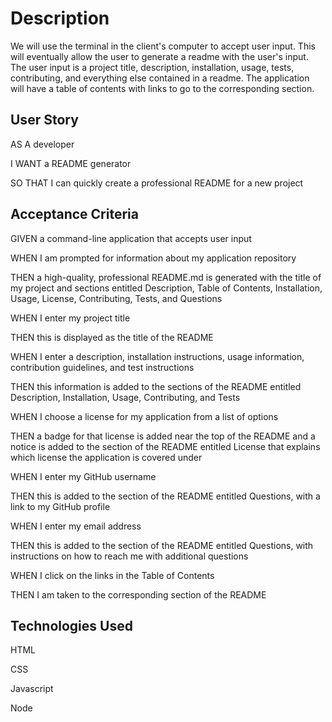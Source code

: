 # Description 

We will use the terminal in the client's computer to accept user input. This will eventually allow the user to generate a readme with the user's input. The user input is a project title, description, installation, usage, tests, contributing, and everything else contained in a readme. The application will have a table of contents with links to go to the corresponding section. 

## User Story 

AS A developer

I WANT a README generator

SO THAT I can quickly create a professional README for a new project

## Acceptance Criteria 

GIVEN a command-line application that accepts user input

WHEN I am prompted for information about my application repository

THEN a high-quality, professional README.md is generated with the title of my project and sections entitled Description, Table of Contents, Installation, Usage, License, Contributing, Tests, and Questions

WHEN I enter my project title

THEN this is displayed as the title of the README

WHEN I enter a description, installation instructions, usage information, contribution guidelines, and test instructions

THEN this information is added to the sections of the README entitled Description, Installation, Usage, Contributing, and Tests

WHEN I choose a license for my application from a list of options

THEN a badge for that license is added near the top of the README and a notice is added to the section of the README entitled License that explains which license the application is covered under

WHEN I enter my GitHub username

THEN this is added to the section of the README entitled Questions, with a link to my GitHub profile

WHEN I enter my email address

THEN this is added to the section of the README entitled Questions, with instructions on how to reach me with additional questions

WHEN I click on the links in the Table of Contents

THEN I am taken to the corresponding section of the README

## Technologies Used 

HTML

CSS

Javascript

Node 

